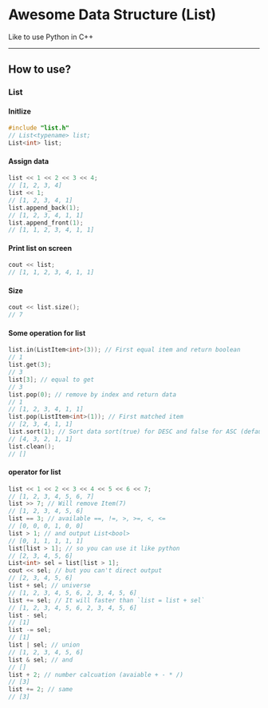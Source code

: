 # Awesome Data Structure (List)

Like to use Python in C++

-----------------------------

## How to use?

### List

#### Initlize

```C++
#include "list.h"
// List<typename> list;
List<int> list;
```

#### Assign data

```C++
list << 1 << 2 << 3 << 4;
// [1, 2, 3, 4]
list << 1;
// [1, 2, 3, 4, 1]
list.append_back(1);
// [1, 2, 3, 4, 1, 1]
list.append_front(1);
// [1, 1, 2, 3, 4, 1, 1]
```

#### Print list on screen

```C++
cout << list;
// [1, 1, 2, 3, 4, 1, 1]
```

#### Size

```C++
cout << list.size();
// 7
```

#### Some operation for list

```C++
list.in(ListItem<int>(3)); // First equal item and return boolean
// 1
list.get(3);
// 3
list[3]; // equal to get
// 3
list.pop(0); // remove by index and return data
// 1
// [1, 2, 3, 4, 1, 1]
list.pop(ListItem<int>(1)); // First matched item
// [2, 3, 4, 1, 1]
list.sort(1); // Sort data sort(true) for DESC and false for ASC (default=false)
// [4, 3, 2, 1, 1]
list.clean();
// []
```

#### operator for list

```C++
list << 1 << 2 << 3 << 4 << 5 << 6 << 7;
// [1, 2, 3, 4, 5, 6, 7]
list >> 7; // Will remove Item(7)
// [1, 2, 3, 4, 5, 6]
list == 3; // available ==, !=, >, >=, <, <=
// [0, 0, 0, 1, 0, 0]
list > 1; // and output List<bool>
// [0, 1, 1, 1, 1, 1]
list[list > 1]; // so you can use it like python
// [2, 3, 4, 5, 6]
List<int> sel = list[list > 1];
cout << sel; // but you can't direct output
// [2, 3, 4, 5, 6]
list + sel; // universe
// [1, 2, 3, 4, 5, 6, 2, 3, 4, 5, 6]
list += sel; // It will faster than `list = list + sel`
// [1, 2, 3, 4, 5, 6, 2, 3, 4, 5, 6]
list - sel;
// [1]
list -= sel;
// [1]
list | sel; // union
// [1, 2, 3, 4, 5, 6]
list & sel; // and
// []
list + 2; // number calcuation (avaiable + - * /)
// [3]
list += 2; // same
// [3]
```
